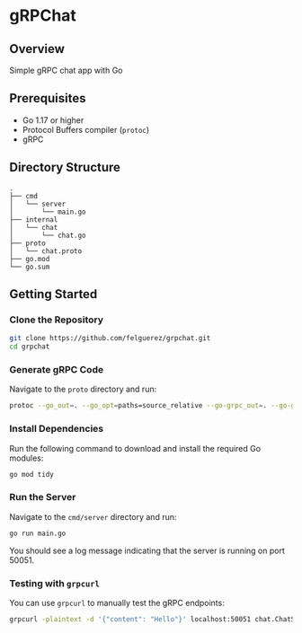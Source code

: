 # gRPChat

## Overview

Simple gRPC chat app with Go

## Prerequisites

- Go 1.17 or higher
- Protocol Buffers compiler (`protoc`)
- gRPC

## Directory Structure

```
.
├── cmd
│   └── server
│       └── main.go
├── internal
│   └── chat
│       └── chat.go
├── proto
│   └── chat.proto
├── go.mod
└── go.sum
```

## Getting Started

### Clone the Repository

```bash
git clone https://github.com/felguerez/grpchat.git
cd grpchat
```

### Generate gRPC Code

Navigate to the `proto` directory and run:

```bash
protoc --go_out=. --go_opt=paths=source_relative --go-grpc_out=. --go-grpc_opt=paths=source_relative ./proto/chat.proto
```

### Install Dependencies

Run the following command to download and install the required Go modules:

```bash
go mod tidy
```

### Run the Server

Navigate to the `cmd/server` directory and run:

```bash
go run main.go
```

You should see a log message indicating that the server is running on port 50051.

### Testing with `grpcurl`

You can use `grpcurl` to manually test the gRPC endpoints:

```bash
grpcurl -plaintext -d '{"content": "Hello"}' localhost:50051 chat.ChatService/SendMessage
```